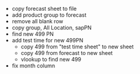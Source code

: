 - copy forecast sheet to file
- add product group to forecast
- remove all blank row 
- copy group, All Location, sapPN
- find new 499 PN
- add test time for new 499PN
	- copy 499 from "test time sheet" to new sheet
	- copy 499 from forecast to new sheet
	- vlookup to find new 499
- fix month column
